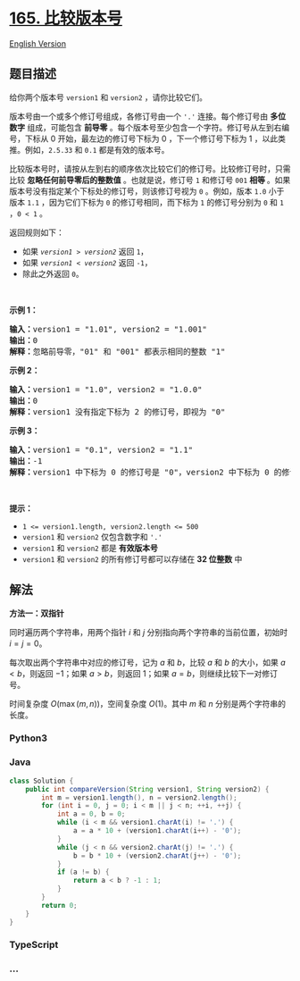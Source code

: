 # [165. 比较版本号](https://leetcode.cn/problems/compare-version-numbers)

[English Version](/solution/0100-0199/0165.Compare%20Version%20Numbers/README_EN.md)

## 题目描述

<!-- 这里写题目描述 -->

<p>给你两个版本号 <code>version1</code> 和 <code>version2</code> ，请你比较它们。</p>

<p>版本号由一个或多个修订号组成，各修订号由一个 <code>'.'</code> 连接。每个修订号由 <strong>多位数字</strong> 组成，可能包含 <strong>前导零</strong> 。每个版本号至少包含一个字符。修订号从左到右编号，下标从 0 开始，最左边的修订号下标为 0 ，下一个修订号下标为 1 ，以此类推。例如，<code>2.5.33</code> 和 <code>0.1</code> 都是有效的版本号。</p>

<p>比较版本号时，请按从左到右的顺序依次比较它们的修订号。比较修订号时，只需比较 <strong>忽略任何前导零后的整数值</strong> 。也就是说，修订号 <code>1</code> 和修订号 <code>001</code> <strong>相等 </strong>。如果版本号没有指定某个下标处的修订号，则该修订号视为 <code>0</code> 。例如，版本 <code>1.0</code> 小于版本 <code>1.1</code> ，因为它们下标为 <code>0</code> 的修订号相同，而下标为 <code>1</code> 的修订号分别为 <code>0</code> 和 <code>1</code> ，<code>0 &lt; 1</code> 。</p>

<p>返回规则如下：</p>

<ul>
	<li>如果&nbsp;<code><em>version1&nbsp;</em>&gt;&nbsp;<em>version2</em></code>&nbsp;返回&nbsp;<code>1</code>，</li>
	<li>如果&nbsp;<code><em>version1&nbsp;</em>&lt;&nbsp;<em>version2</em></code> 返回 <code>-1</code>，</li>
	<li>除此之外返回 <code>0</code>。</li>
</ul>

<p>&nbsp;</p>

<p><strong>示例 1：</strong></p>

<pre>
<strong>输入：</strong>version1 = "1.01", version2 = "1.001"
<strong>输出：</strong>0
<strong>解释：</strong>忽略前导零，"01" 和 "001" 都表示相同的整数 "1"
</pre>

<p><strong>示例 2：</strong></p>

<pre>
<strong>输入：</strong>version1 = "1.0", version2 = "1.0.0"
<strong>输出：</strong>0
<strong>解释：</strong>version1 没有指定下标为 2 的修订号，即视为 "0"
</pre>

<p><strong>示例 3：</strong></p>

<pre>
<strong>输入：</strong>version1 = "0.1", version2 = "1.1"
<strong>输出：</strong>-1
<strong>解释：</strong>version1 中下标为 0 的修订号是 "0"，version2 中下标为 0 的修订号是 "1" 。0 &lt; 1，所以 version1 &lt; version2
</pre>

<p>&nbsp;</p>

<p><strong>提示：</strong></p>

<ul>
	<li><code>1 &lt;= version1.length, version2.length &lt;= 500</code></li>
	<li><code>version1</code> 和 <code>version2</code> 仅包含数字和 <code>'.'</code></li>
	<li><code>version1</code> 和 <code>version2</code> 都是 <strong>有效版本号</strong></li>
	<li><code>version1</code> 和 <code>version2</code> 的所有修订号都可以存储在 <strong>32 位整数</strong> 中</li>
</ul>

## 解法

<!-- 这里可写通用的实现逻辑 -->

**方法一：双指针**

同时遍历两个字符串，用两个指针 $i$ 和 $j$ 分别指向两个字符串的当前位置，初始时 $i = j = 0$。

每次取出两个字符串中对应的修订号，记为 $a$ 和 $b$，比较 $a$ 和 $b$ 的大小，如果 $a \lt b$，则返回 $-1$；如果 $a \gt b$，则返回 $1$；如果 $a = b$，则继续比较下一对修订号。

时间复杂度 $O(\max(m, n))$，空间复杂度 $O(1)$。其中 $m$ 和 $n$ 分别是两个字符串的长度。

<!-- tabs:start -->

### **Python3**

<!-- 这里可写当前语言的特殊实现逻辑 -->



### **Java**

<!-- 这里可写当前语言的特殊实现逻辑 -->

```java
class Solution {
    public int compareVersion(String version1, String version2) {
        int m = version1.length(), n = version2.length();
        for (int i = 0, j = 0; i < m || j < n; ++i, ++j) {
            int a = 0, b = 0;
            while (i < m && version1.charAt(i) != '.') {
                a = a * 10 + (version1.charAt(i++) - '0');
            }
            while (j < n && version2.charAt(j) != '.') {
                b = b * 10 + (version2.charAt(j++) - '0');
            }
            if (a != b) {
                return a < b ? -1 : 1;
            }
        }
        return 0;
    }
}
```













### **TypeScript**



### **...**

```

```


